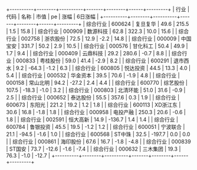 +----------+--------+----------+-------+--------+------+---------+
|   行业   |  代码  |   名称   | 市值  |   pe   | 涨幅 | 6日涨幅 |
+----------+--------+----------+-------+--------+------+---------+
| 综合行业 | 600624 | 复旦复华 | 49.6  | 215.5  | 1.5  |  15.8   |
| 综合行业 | 000909 | 数源科技 | 62.8  | 322.3  | 10.0 |  15.6   |
| 综合行业 | 002758 | 浙农股份 | 72.5  |  12.9  | -2.2 |  14.8   |
| 综合行业 | 000009 | 中国宝安 | 331.7 |  50.2  | 2.9  |  10.5   |
| 综合行业 | 000576 | 甘化科工 | 50.4  |  49.9  | 1.7  |   9.4   |
| 综合行业 | 000409 | 云鼎科技 | 29.2  | 280.6  | -0.7 |   8.8   |
| 综合行业 | 000833 | 粤桂股份 | 59.0  |  41.4  | -2.9 |   8.2   |
| 综合行业 | 600291 | 退市西水 |  9.2  | -64.3  | -1.2 |   6.3   |
| 综合行业 | 600805 | 悦达投资 | 44.5  |  13.3  | 4.0  |   5.4   |
| 综合行业 | 000532 | 华金资本 | 39.5  |  70.6  | -1.9 |   4.8   |
| 综合行业 | 000158 | 常山北明 | 94.2  | -27.2  | 2.4  |   4.4   |
| 综合行业 | 600770 | 综艺股份 | 107.5 | -18.3  | -1.0 |   3.2   |
| 综合行业 | 000803 | 北清环能 | 51.0  |  31.6  | -0.9 |   2.5   |
| 综合行业 | 000652 | 泰达股份 | 55.5  | 357.6  | 0.3  |   1.9   |
| 综合行业 | 600673 |  东阳光  | 221.2 |  19.2  | 1.2  |   1.8   |
| 综合行业 | 600113 | XD浙江东 | 30.6  |  16.8  | -1.8 |   1.8   |
| 综合行业 | 000958 | 电投产融 | 250.3 |  20.6  | -0.6 |   1.8   |
| 综合行业 | 002591 | 恒大高新 | 14.9  | -136.7 | 1.4  |   1.4   |
| 综合行业 | 600784 | 鲁银投资 | 45.5  |  19.5  | -1.2 |   1.2   |
| 综合行业 | 600051 | 宁波联合 | 21.1  | -94.5  | -1.6 |   1.0   |
| 综合行业 | 600568 |  ST中珠  | 32.5  | -197.7 | 0.0  |   0.0   |
| 综合行业 | 000861 | 海印股份 | 67.6  |  16.7  | -1.8 |  -4.8   |
| 综合行业 | 000839 |  ST国安  | 73.7  | -12.6  | -1.6 |  -7.4   |
| 综合行业 | 000632 | 三木集团 | 19.3  |  76.3  | -1.0 |  -12.7  |
+----------+--------+----------+-------+--------+------+---------+
